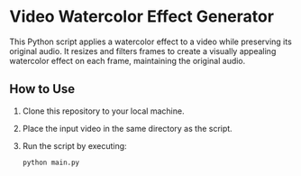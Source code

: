# Video Watercolor Effect Generator

This Python script applies a watercolor effect to a video while preserving its original audio. It resizes and filters frames to create a visually appealing watercolor effect on each frame, maintaining the original audio.

## How to Use

1. Clone this repository to your local machine.

2. Place the input video in the same directory as the script.

3. Run the script by executing:

   ```sh
   python main.py
